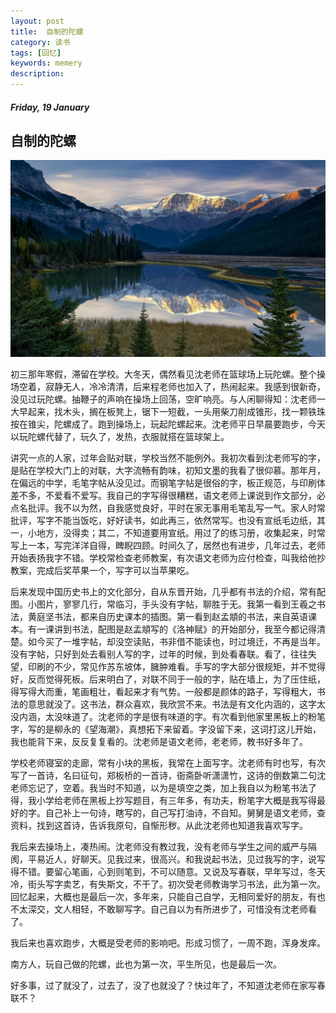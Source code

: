 ```yaml
---
layout: post
title:  自制的陀螺
category: 读书
tags: [回忆]
keywords: memery
description:
---
```


##### Friday, 19 January

## 自制的陀螺

![nice](/../../assets/img/book/2018/landscape_0.jpg)

初三那年寒假，滞留在学校。大冬天，偶然看见沈老师在篮球场上玩陀螺。整个操场空着，寂静无人，冷冷清清，后来程老师也加入了，热闹起来。我感到很新奇，没见过玩陀螺。抽鞭子的声响在操场上回荡，空旷响亮。与人闲聊得知：沈老师一大早起来，找木头，搁在板凳上，锯下一短截，一头用柴刀削成锥形，找一颗铁珠按在锥尖，陀螺成了。跑到操场上，玩起陀螺起来。沈老师平日早晨要跑步，今天以玩陀螺代替了，玩久了，发热，衣服就搭在篮球架上。

讲究一点的人家，过年会贴对联，学校当然不能例外。我初次看到沈老师写的字，是贴在学校大门上的对联，大字流畅有韵味，初知文墨的我看了很仰慕。那年月，在偏远的中学，毛笔字帖从没见过。而钢笔字帖是很俗的字，板正规范，与印刷体差不多，不爱看不爱写。我自己的字写得很糟糕，语文老师上课说到作文部分，必点名批评。我不以为然，自我感觉良好，平时在家无事用毛笔乱写一气。家人时常批评，写字不能当饭吃，好好读书，如此再三，依然常写。也没有宣纸毛边纸，其一，小地方，没得卖；其二，不知道要用宣纸。用过了的练习册，收集起来，时常写上一本，写完洋洋自得，睥睨四顾。时间久了，居然也有进步，几年过去，老师开始表扬我字不错。学校常检查老师教案，有次语文老师为应付检查，叫我给他抄教案，完成后奖苹果一个，写字可以当苹果吃。

后来发现中国历史书上的文化部分，自从东晋开始，几乎都有书法的介绍，常有配图。小图片，寥寥几行，常临习，手头没有字帖，聊胜于无。我第一看到王羲之书法，黄庭坚书法，都来自历史课本的插图。第一看到赵孟頫的书法，来自英语课本。有一课讲到书法，配图是赵孟頫写的《洛神赋》的开始部分，我至今都记得清楚。如今买了一堆字帖，却没空读贴，书非借不能读也，时过境迁，不再是当年。没有字帖，只好到处去看别人写的字，过年的时候，到处看春联。看了，往往失望，印刷的不少，常见作苏东坡体，臃肿难看。手写的字大部分很规矩，并不觉得好，反而觉得死板。后来明白了，对联不同于一般的字，贴在墙上，为了压住纸，得写得大而重，笔画粗壮，看起来才有气势。一般都是颜体的路子，写得粗大，书法的意思就没了。这书法，群众喜欢，我欣赏不来。书法是有文化内涵的，这字太没内涵，太没味道了。沈老师的字是很有味道的字。有次看到他家里黑板上的粉笔字，写的是柳永的《望海潮》，真想拓下来留着。字没留下来，这词打这儿开始，我也能背下来，反反复复看的。沈老师是语文老师，老老师，教书好多年了。

学校老师寝室的走廊，常有小块的黑板，我常在上面写字。沈老师有时也写，有次写了一首诗，名曰征句，郑板桥的一首诗，衙斋卧听潇潇竹，这诗的倒数第二句沈老师忘记了，空着。我当时不知道，以为是填空之类，加上我自以为粉笔书法了得，我小学给老师在黑板上抄写题目，有三年多，有功夫，粉笔字大概是我写得最好的字。自己补上一句诗，瞎写的，自己写打油诗，不自知。舅舅是语文老师，查资料，找到这首诗，告诉我原句，自惭形秽。从此沈老师也知道我喜欢写字。

我后来去操场上，凑热闹。沈老师没有教过我，没有老师与学生之间的威严与隔阂，平易近人，好聊天。见我过来，很高兴。和我说起书法，见过我写的字，说写得不错。要留心笔画，心到则笔到，不可以随意。又说及写春联，早年写过，冬天冷，街头写字卖艺，有失斯文，不干了。初次受老师教诲学习书法，此为第一次。回忆起来，大概也是最后一次，多年来，只能自己自学，无相同爱好的朋友，有也不太深交，文人相轻，不敢聊写字。自己自以为有所进步了，可惜没有沈老师看了。

我后来也喜欢跑步，大概是受老师的影响吧。形成习惯了，一周不跑，浑身发痒。

南方人，玩自己做的陀螺，此也为第一次，平生所见，也是最后一次。

好多事，过了就没了，过去了，没了也就没了？快过年了，不知道沈老师在家写春联不？
